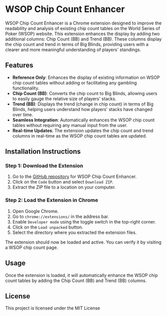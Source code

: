 # WSOP Chip Count Enhancer

WSOP Chip Count Enhancer is a Chrome extension designed to improve the readability and analysis of existing chip count tables on the World Series of Poker (WSOP) website. This extension enhances the display by adding two additional columns: Chip Count (BB) and Trend (BB). These columns display the chip count and trend in terms of Big Blinds, providing users with a clearer and more meaningful understanding of players' standings.

## Features
- **Reference Only**: Enhances the display of existing information on WSOP chip count tables without adding or facilitating any gambling functionality.
- **Chip Count (BB)**: Converts the chip count to Big Blinds, allowing users to easily gauge the relative size of players' stacks.
- **Trend (BB)**: Displays the trend (change in chip count) in terms of Big Blinds, helping users understand how players' stacks have changed over time.
- **Seamless Integration**: Automatically enhances the WSOP chip count tables without requiring any manual input from the user.
- **Real-time Updates**: The extension updates the chip count and trend columns in real-time as the WSOP chip count tables are updated.

## Installation Instructions

### Step 1: Download the Extension
1. Go to the [GitHub repository](https://github.com/Dreaux14/WSOP-Chip-Count-Enhancer/tree/main) for WSOP Chip Count Enhancer.
2. Click on the `Code` button and select `Download ZIP`.
3. Extract the ZIP file to a location on your computer.

### Step 2: Load the Extension in Chrome
1. Open Google Chrome.
2. Go to `chrome://extensions/` in the address bar.
3. Enable `Developer mode` using the toggle switch in the top-right corner.
4. Click on the `Load unpacked` button.
5. Select the directory where you extracted the extension files.

The extension should now be loaded and active. You can verify it by visiting a WSOP chip count page.

## Usage
Once the extension is loaded, it will automatically enhance the WSOP chip count tables by adding the Chip Count (BB) and Trend (BB) columns.

## License
This project is licensed under the MIT License
